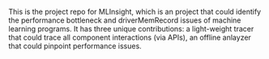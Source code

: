 This is the project repo for MLInsight, which is an project that could identify the performance bottleneck and 
driverMemRecord issues of machine learning programs. It has three unique contributions: a light-weight tracer that could trace all component interactions (via APIs), an offline anlayzer that could pinpoint performance issues.
